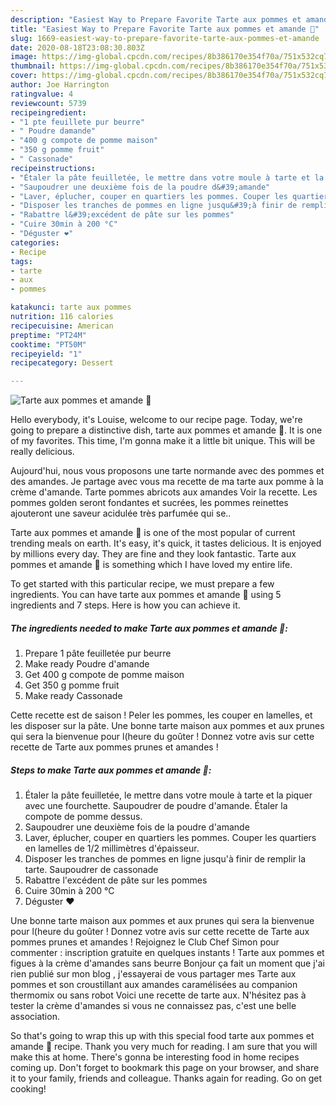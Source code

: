 ```yaml
---
description: "Easiest Way to Prepare Favorite Tarte aux pommes et amande 🍎"
title: "Easiest Way to Prepare Favorite Tarte aux pommes et amande 🍎"
slug: 1669-easiest-way-to-prepare-favorite-tarte-aux-pommes-et-amande
date: 2020-08-18T23:08:30.803Z
image: https://img-global.cpcdn.com/recipes/8b386170e354f70a/751x532cq70/tarte-aux-pommes-et-amande-🍎-photo-principale-de-la-recette.jpg
thumbnail: https://img-global.cpcdn.com/recipes/8b386170e354f70a/751x532cq70/tarte-aux-pommes-et-amande-🍎-photo-principale-de-la-recette.jpg
cover: https://img-global.cpcdn.com/recipes/8b386170e354f70a/751x532cq70/tarte-aux-pommes-et-amande-🍎-photo-principale-de-la-recette.jpg
author: Joe Harrington
ratingvalue: 4
reviewcount: 5739
recipeingredient:
- "1 pte feuillete pur beurre"
- " Poudre damande"
- "400 g compote de pomme maison"
- "350 g pomme fruit"
- " Cassonade"
recipeinstructions:
- "Étaler la pâte feuilletée, le mettre dans votre moule à tarte et la piquer avec une fourchette. Saupoudrer de poudre d&#39;amande. Étaler la compote de pomme dessus."
- "Saupoudrer une deuxième fois de la poudre d&#39;amande"
- "Laver, éplucher, couper en quartiers les pommes. Couper les quartiers en lamelles de 1/2 millimètres d&#39;épaisseur."
- "Disposer les tranches de pommes en ligne jusqu&#39;à finir de remplir la tarte. Saupoudrer de cassonade"
- "Rabattre l&#39;excédent de pâte sur les pommes"
- "Cuire 30min à 200 °C"
- "Déguster ❤️"
categories:
- Recipe
tags:
- tarte
- aux
- pommes

katakunci: tarte aux pommes 
nutrition: 116 calories
recipecuisine: American
preptime: "PT24M"
cooktime: "PT50M"
recipeyield: "1"
recipecategory: Dessert

---
```



![Tarte aux pommes et amande 🍎](https://img-global.cpcdn.com/recipes/8b386170e354f70a/751x532cq70/tarte-aux-pommes-et-amande-🍎-photo-principale-de-la-recette.jpg)

Hello everybody, it's Louise, welcome to our recipe page. Today, we're going to prepare a distinctive dish, tarte aux pommes et amande 🍎. It is one of my favorites. This time, I'm gonna make it a little bit unique. This will be really delicious.

Aujourd&#39;hui, nous vous proposons une tarte normande avec des pommes et des amandes. Je partage avec vous ma recette de ma tarte aux pomme à la crème d&#39;amande. Tarte pommes abricots aux amandes Voir la recette. Les pommes golden seront fondantes et sucrées, les pommes reinettes ajouteront une saveur acidulée très parfumée qui se..

Tarte aux pommes et amande 🍎 is one of the most popular of current trending meals on earth. It's easy, it's quick, it tastes delicious. It is enjoyed by millions every day. They are fine and they look fantastic. Tarte aux pommes et amande 🍎 is something which I have loved my entire life.


To get started with this particular recipe, we must prepare a few ingredients. You can have tarte aux pommes et amande 🍎 using 5 ingredients and 7 steps. Here is how you can achieve it.

<!--inarticleads1-->

##### The ingredients needed to make Tarte aux pommes et amande 🍎:

1. Prepare 1 pâte feuilletée pur beurre
1. Make ready  Poudre d&#39;amande
1. Get 400 g compote de pomme maison
1. Get 350 g pomme fruit
1. Make ready  Cassonade


Cette recette est de saison ! Peler les pommes, les couper en lamelles, et les disposer sur la pâte. Une bonne tarte maison aux pommes et aux prunes qui sera la bienvenue pour l(heure du goûter ! Donnez votre avis sur cette recette de Tarte aux pommes prunes et amandes ! 

<!--inarticleads2-->

##### Steps to make Tarte aux pommes et amande 🍎:

1. Étaler la pâte feuilletée, le mettre dans votre moule à tarte et la piquer avec une fourchette. Saupoudrer de poudre d&#39;amande. Étaler la compote de pomme dessus.
1. Saupoudrer une deuxième fois de la poudre d&#39;amande
1. Laver, éplucher, couper en quartiers les pommes. Couper les quartiers en lamelles de 1/2 millimètres d&#39;épaisseur.
1. Disposer les tranches de pommes en ligne jusqu&#39;à finir de remplir la tarte. Saupoudrer de cassonade
1. Rabattre l&#39;excédent de pâte sur les pommes
1. Cuire 30min à 200 °C
1. Déguster ❤️


Une bonne tarte maison aux pommes et aux prunes qui sera la bienvenue pour l(heure du goûter ! Donnez votre avis sur cette recette de Tarte aux pommes prunes et amandes ! Rejoignez le Club Chef Simon pour commenter : inscription gratuite en quelques instants ! Tarte aux pommes et figues à la crème d&#39;amandes sans beurre Bonjour ça fait un moment que j&#39;ai rien publié sur mon blog , j&#39;essayerai de vous partager mes Tarte aux pommes et son croustillant aux amandes caramélisées au companion thermomix ou sans robot Voici une recette de tarte aux. N&#39;hésitez pas à tester la crème d&#39;amandes si vous ne connaissez pas, c&#39;est une belle association. 

So that's going to wrap this up with this special food tarte aux pommes et amande 🍎 recipe. Thank you very much for reading. I am sure that you will make this at home. There's gonna be interesting food in home recipes coming up. Don't forget to bookmark this page on your browser, and share it to your family, friends and colleague. Thanks again for reading. Go on get cooking!
